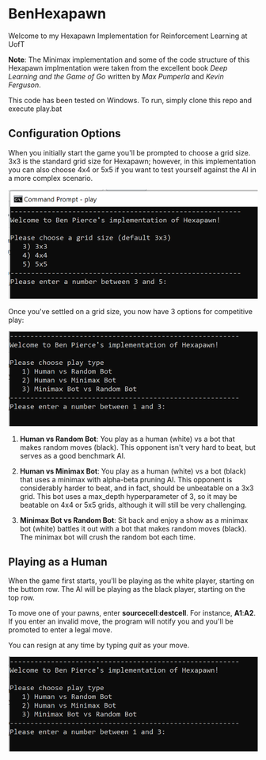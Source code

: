 # BenHexapawn
Welcome to my Hexapawn Implementation for Reinforcement Learning at UofT

**Note**: The Minimax implementation and some of the code structure of this Hexapawn implmentation were taken from the excellent book *Deep Learning and the Game of Go* written by *Max Pumperla* and *Kevin Ferguson*.

This code has been tested on Windows. To run, simply clone this repo and execute play.bat

## Configuration Options

When you initially start the game you'll be prompted to choose a grid size. 3x3 is the standard grid size for Hexapawn; however, in this implementation you can also choose 4x4 or 5x5 if you want to test yourself against the AI in a more complex scenario.

![Choosing Grid Size](img/screen1.png?raw=true "Choosing Grid Size")

Once you've settled on a grid size, you now have 3 options for competitive play:

![Completitive Play](img/screen2.png?raw=true "Competitive Play")

1. **Human vs Random Bot**: You play as a human (white) vs a bot that makes random moves (black). This opponent isn't very hard to beat, but serves as a good benchmark AI.

1. **Human vs Minimax Bot**: You play as a human (white) vs a bot (black) that uses a minimax with alpha-beta pruning AI. This opponent is considerably harder to beat, and in fact, should be unbeatable on a 3x3 grid. This bot uses a max_depth hyperparameter of 3, so it may be beatable on 4x4 or 5x5 grids, although it will still be very challenging.

1. **Minimax Bot vs Random Bot**: Sit back and enjoy a show as a minimax bot (white) battles it out with a bot that makes random moves (black). The minimax bot will crush the random bot each time.

## Playing as a Human

When the game first starts, you'll be playing as the white player, starting on the buttom row. The AI will be playing as the black player, starting on the top row.

To move one of your pawns, enter **sourcecell**:**destcell**. For instance, **A1**:**A2**. If you enter an invalid move, the program will notify you and you'll be promoted to enter a legal move.

You can resign at any time by typing *quit* as your move.

![How to Play](img/screen2.png?raw=true "How to Play")




